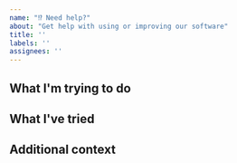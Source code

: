 ```yaml
---
name: "⁉️ Need help?"
about: "Get help with using or improving our software"
title: ''
labels: ''
assignees: ''
---
```


## What I'm trying to do
<!--- Please describe what you're trying to do so we know what your problem is about. -->

## What I've tried
<!--- If you tell us, what you already tried or what documentation you already read, we are able to help you better by not pointing to information you already know. -->

## Additional context
<!--- If there's more to say, feel free to do so :) -->
